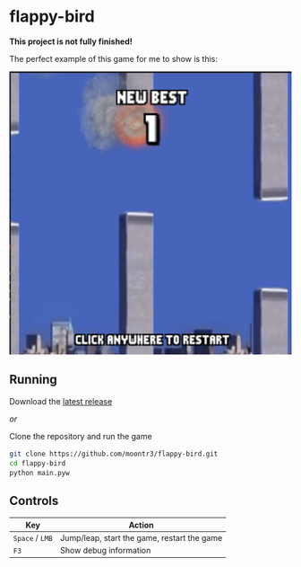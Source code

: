 # flappy-bird

**This project is not fully finished!**

The perfect example of this game for me to show is this:

![](images/image.png)

## Running

Download the [latest release](https://github.com/moontr3/flappy-bird/releases/latest)

_or_

Clone the repository and run the game

```bash
git clone https://github.com/moontr3/flappy-bird.git
cd flappy-bird
python main.pyw
```

## Controls

| Key | Action |
|-----|-----|
| `Space` / `LMB` | Jump/leap, start the game, restart the game |
| `F3` | Show debug information |